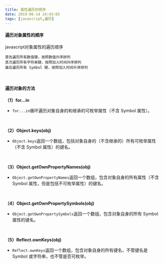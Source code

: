```yaml
---
title: 属性遍历的顺序
date: 2019-06-14 14:43:03
tags: [javascript,遍历]
---
```


#### 遍历对象属性的顺序

javascript对象属性的遍历顺序

```
首先遍历所有数值键，按照数值升序排列
其次遍历所有字符串键，按照加入时间升序排列
最后遍历所有 Symbol 键，按照加入时间升序排列
```

<!--more-->

<br/>



#### 遍历对象的方法

**（1）for...in**

- `for...in`循环遍历对象自身的和继承的可枚举属性（不含 Symbol 属性）。

<br/>



**（2）Object.keys(obj)**

- `Object.keys`返回一个数组，包括对象自身的（不含继承的）所有可枚举属性（不含 Symbol 属性）的键名。

<br/>



**（3）Object.getOwnPropertyNames(obj)**

- `Object.getOwnPropertyNames`返回一个数组，包含对象自身的所有属性（不含 Symbol 属性，但是包括不可枚举属性）的键名。

<br/>



**（4）Object.getOwnPropertySymbols(obj)**

- `Object.getOwnPropertySymbols`返回一个数组，包含对象自身的所有 Symbol 属性的键名。

<br/>



**（5）Reflect.ownKeys(obj)**

- `Reflect.ownKeys`返回一个数组，包含对象自身的所有键名，不管键名是 Symbol 或字符串，也不管是否可枚举。

<br/>